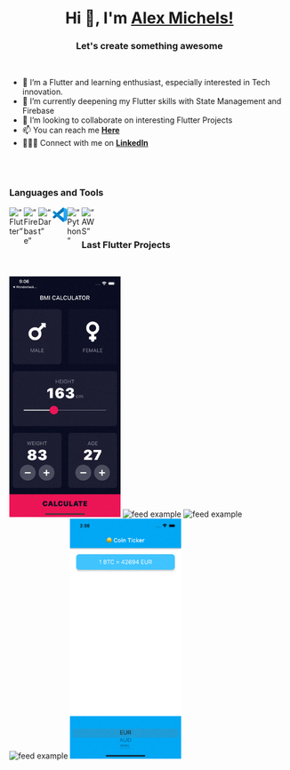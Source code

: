 <h1 align="center"> Hi 👋, I'm <a href="https://www.linkedin.com/in/alexander-michels-dialogplus/">Alex Michels!</a></h1>
<h3 align="center">Let's create something awesome</h3>


<br />


- 👀 I’m a Flutter and learning enthusiast, especially interested in Tech innovation.
- 🌱 I’m currently deepening my Flutter skills with State Management and Firebase
- 💞️ I’m looking to collaborate on interesting Flutter Projects
- 📫 You can reach me [**Here**][email]
- 👨🏼‍💼 Connect with me on [**LinkedIn**][linkedin]


<!---
AlexMichels/AlexMichels is a ✨ special ✨ repository because its `README.md` (this file) appears on your GitHub profile.
You can click the Preview link to take a look at your changes.

![This is an image](https://myoctocat.com/assets/images/base-octocat.svg)
--->


<br />
<br />

### Languages and Tools
<img align="left" alt=“Flutter” width="26px" src="https://www.vectorlogo.zone/logos/flutterio/flutterio-icon.svg" />
<img align="left" alt=“Firebase” width="26px" src="https://www.vectorlogo.zone/logos/firebase/firebase-icon.svg" />
<img align="left" alt=“Dart” width="26px" src="https://www.vectorlogo.zone/logos/dartlang/dartlang-icon.svg" />
<img align="left" alt=“Github” width="26px" src="https://raw.githubusercontent.com/github/explore/80688e429a7d4ef2fca1e82350fe8e3517d3494d/topics/visual-studio-code/visual-studio-code.png" />
<img align="left" alt=“Python” width="26px" src="https://www.vectorlogo.zone/logos/python/python-icon.svg" />
<img align="left" alt=“AWS” width="26px" src="https://logowik.com/content/uploads/images/aws-amazon-web-services.jpg" />

<br />
<br />

### Last Flutter Projects

<br /> 

<p>
<img src="https://raw.githubusercontent.com/AlexMichels/AlexMichels/main/images/Simulator%20Screen%20Recording%20-%20iPhone%2012%20-%202022-03-29%20at%2021.06.54.gif" alt="feed example" width="200">
<img src="https://raw.githubusercontent.com/AlexMichels/AlexMichels/main/images/Simulator%20Screen%20Recording%20-%20iPhone%2012%20-%202022-03-30%20at%2014.13.42.gif" alt="feed example" width="200">
<img src="https://github.com/AlexMichels/AlexMichels/blob/main/images/Simulator%20Screen%20Recording%20-%20iPhone%2012%20-%202022-03-30%20at%2014.08.27.gif?raw=true" alt="feed example" width="200">
<img src=https://github.com/AlexMichels/AlexMichels/blob/main/images/Simulator%20Screen%20Recording%20-%20iPhone%2012%20-%202022-03-30%20at%2014.44.59.gif?raw=true" alt="feed example" width="200">
<img src="https://github.com/AlexMichels/AlexMichels/blob/main/images/Simulator%20Screen%20Recording%20-%20iPhone%2012%20-%202022-03-30%20at%2014.39.58.gif?raw=true" width="200">
</p>







[website]: https://dialogplus.nrw

[linkedin]: https://www.linkedin.com/in/alexander-michels-dialogplus/
[github]: https://github.com/AlexMichels

[email]: mailto:michels@dialogplus.nrw



<br />
<br />
